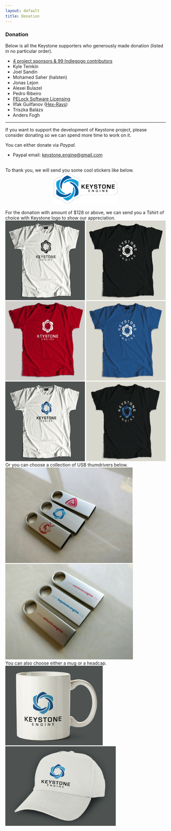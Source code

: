 ```yaml
---
layout: default
title: Donation
---
```


### Donation

Below is all the Keystone supporters who generously made donation (listed in no particular order).

- [4 project sponsors & 99 Indiegogo contributors](http://www.keystone-engine.org/indiegogo4)
- Kyle Temkin
- Joel Sandin
- Mohamed Saher (halsten)
- Jonas Lejon
- Alexei Bulazel
- Pedro Ribeiro
- <a href="https://www.pelock.com" title="PELock Software Licensing">PELock Software Licensing</a>
- Ilfak Guilfanov ([Hex-Rays](https://www.hex-rays.com))
- Triszka Balázs
- Anders Fogh

---

If you want to support the development of Keystone project, please consider donating so we can spend more time to work on it.

You can either donate via *Paypal*.

- Paypal email: <font color="blue">keystone.engine@gmail.com</font>

<br>
To thank you, we will send you some cool stickers like below.

<center>
<img src="/images/keystone-sticker.png" alt="Keystone sticker" width="200" />
</center>

<br>
For the donation with amount of $128 or above, we can send you a Tshirt of choice with Keystone logo to show our appreciation.

<img src="/images/keystone-tshirt-white.png" alt="White Tshirt with black logo" width="250" height="250" />
<img src="/images/keystone-tshirt-black.png" alt="Black Tshirt with white logo" width="250"  height="250" />
<img src="/images/keystone-tshirt-red.jpg" alt="Red Tshirt" width="250"  height="250" />
<img src="/images/keystone-tshirt-cyan.jpg" alt="Cyan Tshirt" width="250"  height="250" />
<img src="/images/keystone-tshirt-white-c.png" alt="White Tshirt with colored logo" width="250" height="250" />
<img src="/images/keystone-tshirt-black-c.png" alt="Black Tshirt with colored logo" width="250"  height="250" />

<br>
Or you can choose a collection of USB thumdrivers below.

<img src="/images/trilogy-usb3.jpg" alt="USB Thumbdrivers of 8GB" height="300" />
<img src="/images/trilogy-usb5.jpg" alt="USB Thumbdrivers of 8GB" height="300" />

<br>
You can also choose either a mug or a headcap.

<img src="/images/keystone-mug.png" alt="Mug with colored logo" height="250" />
<img src="/images/keystone-cap.png" alt="Headcap with colored logo" height="250" />
